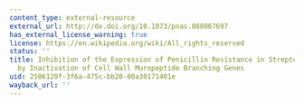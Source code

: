 ```yaml
---
content_type: external-resource
external_url: http://dx.doi.org/10.1073/pnas.080067697
has_external_license_warning: true
license: https://en.wikipedia.org/wiki/All_rights_reserved
status: ''
title: Inhibition of the Expression of Penicillin Resistance in Streptococcus Pneumoniae
  by Inactivation of Cell Wall Muropeptide Branching Genes
uid: 2506120f-3f6a-475c-bb20-00a30171401e
wayback_url: ''
---
```

